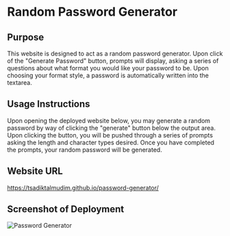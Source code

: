 # Random Password Generator

## Purpose
This website is designed to act as a random password generator. Upon click of the "Generate Password" button, prompts will display, asking a series of questions about what format you would like your password to be. Upon choosing your format style, a password is automatically written into the textarea.

## Usage Instructions
Upon opening the deployed website below, you may generate a random password by way of clicking the "generate" button below the output area. Upon clicking the button, you will be pushed through a series of prompts asking the length and character types desired. Once you have completed the prompts, your random password will be generated.

## Website URL
https://tsadiktalmudim.github.io/password-generator/

## Screenshot of Deployment
![Password Generator](https://user-images.githubusercontent.com/97198974/155923885-6f6b3aac-0abf-4da2-82cc-df910df9333c.png)
